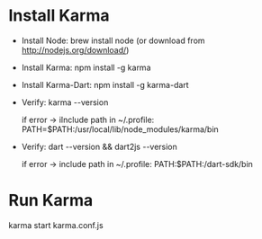 Install Karma
=============

- Install Node: brew install node  (or download from http://nodejs.org/download/)

- Install Karma: npm install -g karma

- Install Karma-Dart: npm install -g karma-dart 

- Verify: karma --version

  if error -> iInclude path in ~/.profile: PATH=$PATH:/usr/local/lib/node_modules/karma/bin

- Verify: dart --version && dart2js --version

  if error -> include path in ~/.profile: PATH:$PATH:<path-to-dart>/dart-sdk/bin

Run Karma
=========

  karma start karma.conf.js


